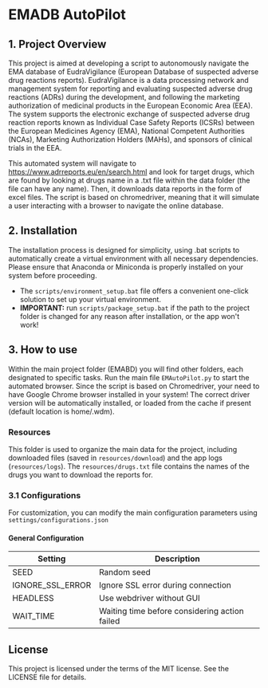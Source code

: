 # EMADB AutoPilot

## 1. Project Overview
This project is aimed at developing a script to autonomously navigate the EMA database of EudraVigilance (European Database of suspected adverse drug reactions reports). EudraVigilance is a data processing network and management system for reporting and evaluating suspected adverse drug reactions (ADRs) during the development, and following the marketing authorization of medicinal products in the European Economic Area (EEA). The system supports the electronic exchange of suspected adverse drug reaction reports known as Individual Case Safety Reports (ICSRs) between the European Medicines Agency (EMA), National Competent Authorities (NCAs), Marketing Authorization Holders (MAHs), and sponsors of clinical trials in the EEA. 

This automated system will navigate to https://www.adrreports.eu/en/search.html and look for target drugs, which are found by looking at drugs name in a .txt file within the data folder (the file can have any name). Then, it downloads data reports in the form of excel files. The script is based on chromedriver, meaning that it will simulate a user interacting with a browser to navigate the online database. 

## 2. Installation 
The installation process is designed for simplicity, using .bat scripts to automatically create a virtual environment with all necessary dependencies. Please ensure that Anaconda or Miniconda is properly installed on your system before proceeding.

- The `scripts/environment_setup.bat` file offers a convenient one-click solution to set up your virtual environment.
- **IMPORTANT:** run `scripts/package_setup.bat` if the path to the project folder is changed for any reason after installation, or the app won't work! 

## 3. How to use
Within the main project folder (EMABD) you will find other folders, each designated to specific tasks. Run the main file `EMAutoPilot.py` to start the automated browser. Since the script is based on Chromedriver, your need to have Google Chrome browser installed in your system! The correct driver version will be automatically installed, or loaded from the cache if present (default location is home/.wdm).

### Resources
This folder is used to organize the main data for the project, including downloaded files (saved in `resources/download`) and the app logs (`resources/logs`). The `resources/drugs.txt` file contains the names of the drugs you want to download the reports for.  

### 3.1 Configurations
For customization, you can modify the main configuration parameters using `settings/configurations.json` 

#### General Configuration

| Setting                | Description                                                    |
|------------------------|----------------------------------------------------------------|
| SEED                   | Random seed                                                    |
| IGNORE_SSL_ERROR       | Ignore SSL error during connection                             |
| HEADLESS               | Use webdriver without GUI                                      |
| WAIT_TIME              | Waiting time before considering action failed                  |

## License
This project is licensed under the terms of the MIT license. See the LICENSE file for details.

